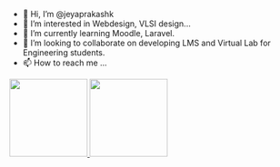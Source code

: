 - 👋 Hi, I’m @jeyaprakashk
- 👀 I’m interested in Webdesign, VLSI design...
- 🌱 I’m currently learning Moodle, Laravel.
- 💞️ I’m looking to collaborate on developing LMS and Virtual Lab for Engineering students.
- 📫 How to reach me ...

<!---
jeyaprakashk/jeyaprakashk is a ✨ special ✨ repository because its `README.md` (this file) appears on your GitHub profile.
You can click the Preview link to take a look at your changes.
--->
<a href="https://github.com/jeyaprakashk">
  <img height="137px" src="https://github-readme-stats.vercel.app/api?username=jeyaprakashk&count_private=true&show_icons=true&&hide_title=true&hide_border=true&theme=gotham" />
  <img height="137px" src="https://github-readme-stats.vercel.app/api/top-langs/?username=adamalston&hide_title=true&hide_border=true&layout=compact&langs_count=6" />
</a>
